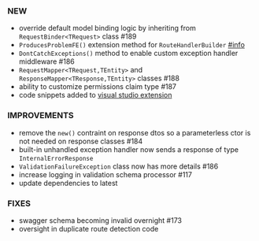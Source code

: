 ### NEW
- override default model binding logic by inheriting from `RequestBinder<TRequest>` class #189
- `ProducesProblemFE()` extension method for `RouteHandlerBuilder` [#info](https://discord.com/channels/933662816458645504/1004762111546769498)
- `DontCatchExceptions()` method to enable custom exception handler middleware #186
- `RequestMapper<TRequest,TEntity>` and `ResponseMapper<TResponse,TEntity>` classes #188
- ability to customize permissions claim type #187
- code snippets added to [visual studio extension](https://marketplace.visualstudio.com/items?itemName=dj-nitehawk.FastEndpoints)

### IMPROVEMENTS
- remove the `new()` contraint on response dtos so a parameterless ctor is not needed on response classes #184
- built-in unhandled exception handler now sends a response of type `InternalErrorResponse`
- `ValidationFailureException` class now has more details #186
- increase logging in validation schema processor #117
- update dependencies to latest

### FIXES
- swagger schema becoming invalid overnight #173
- oversight in duplicate route detection code
